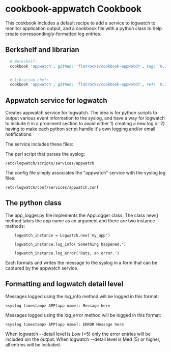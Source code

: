 # cookbook-appwatch Cookbook

This cookbook includes a default recipe to add a service to logwatch to monitor application output,
and a cookbook file with a python class to help create correspondingly-formatted log entries.

## Berkshelf and librarian
```ruby
  # Berkshelf:
  cookbook 'appwatch', github: 'flatrocks/cookbook-appwatch', tag: '0.3.0'


  # librarian-chef:
  cookbook 'appwatch', github: 'flatrocks/cookbook-appwatch', ref: '0.3.0'
```

## Appwatch service for logwatch

Creates appwatch service for logwatch.
The idea is for python scripts to output various event information to the syslog,
and have a way for logwatch to include it in a prominent section to avoid either 1) creating a new
log or 2) having to make each python script handle it's own logging and/or email notifications.

The service includes these files:

The perl script that parses the syslog:

    /etc/logwatch/scripts/services/appwatch

The config file simply associates the "appwatch" service with the syslog log files:

    /etc/logwatch/conf/services/appwatch.conf

## The python class

The app_logger.py file implements the AppLogger class.
The class new() method takes the app name as an argument and there are two instance methods:
```
    logwatch_instance = Logwatch.new('my_app')

    logwatch_instance.log_info('Something happened.')

    logwatch_instance.log_error('Rats, an error.')
```
Each formats and writes the message to the syslog in a form that can be captured by the appwatch service.

## Formatting and logwatch detail level

Messages logged using the log_info method will be logged in this format:

    <syslog timestamp> APP[app name]: Message here

Messages logged using the log_error method will be logged in this format:

    <syslog timestamp> APP[app name]: ERROR Message here

When logwatch --detail level is Low (\<5) only the error entries will be included oin the output.
When logwatch --detail level is Med (5) or higher, all entries will be included.

